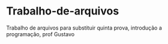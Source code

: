 # Trabalho-de-arquivos
Trabalho de arquivos para substituir quinta prova, introdução a programação, prof Gustavo
